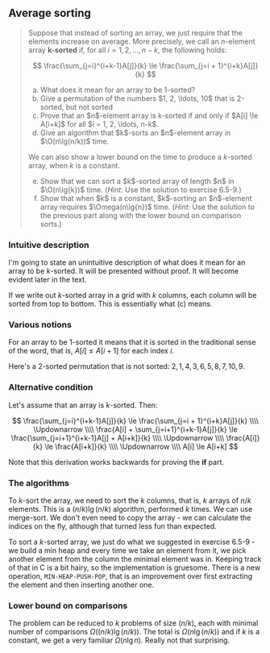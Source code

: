 ## Average sorting

> Suppose that instead of sorting an array, we just require that the elements
> increase on average. More precisely, we call an $n$-element array
> **k-sorted** if, for all $i = 1, 2, \ldots, n - k$, the following holds:
>
> $$ \frac{\sum_{j=i}^{i+k-1}A[j]}{k} \le
>    \frac{\sum_{j=i + 1}^{i+k}A[j]}{k} $$
>
> <ol type="a">
>   <li>What does it mean for an array to be 1-sorted?
>   <li>Give a permutation of the numbers $1, 2, \ldots, 10$ that is 2-sorted,
>       but not sorted
>   <li>Prove that an $n$-element array is k-sorted if and only if $A[i] \le
>       A[i+k]$ for all $i = 1, 2, \ldots, n-k$.
>   <li>Give an algorithm that $k$-sorts an $n$-element array in
>       $\O(n\lg(n/k))$ time.
> </ol>
>
> We can also show a lower bound on the time to produce a $k$-sorted array,
> when $k$ is a constant.
>
> <ol type="a" start="5">
>   <li>Show that we can sort a $k$-sorted array of length $n$ in
>       $\O(n\lg{k})$ time. (<i>Hint:</i> Use the solution to exercise 6.5-9.)
>   <li>Show that when $k$ is a constant, $k$-sorting an $n$-element array
>       requires $\Omega(n\lg{n})$ time. (<i>Hint:</i> Use the solution to the
>       previous part along with the lower bound on comparison sorts.)
> </ol>

### Intuitive description

I'm going to state an unintuitive description of what does it mean for an
array to be $k$-sorted. It will be presented without proof. It will become
evident later in the text.

If we write out $k$-sorted array in a grid with $k$ columns, each column will
be sorted from top to bottom. This is essentially what (c) means.

### Various notions

For an array to be 1-sorted it means that it is sorted in the traditional
sense of the word, that is, $A[i] \le A[i+1]$ for each index $i$.

Here's a 2-sorted permutation that is not sorted: $2, 1, 4, 3, 6, 5, 8, 7, 10,
9$.

### Alternative condition

Let's assume that an array is $k$-sorted. Then:

$$ \frac{\sum_{j=i}^{i+k-1}A[j]}{k} \le \frac{\sum_{j=i + 1}^{i+k}A[j]}{k} \\\\
   \Updownarrow \\\\
   \frac{A[i] + \sum_{j=i+1}^{i+k-1}A[j]}{k} \le
     \frac{\sum_{j=i+1}^{i+k-1}A[j] + A[i+k]}{k} \\\\
   \Updownarrow \\\\
   \frac{A[i]}{k} \le \frac{A[i+k]}{k} \\\\
   \Updownarrow \\\\
   A[i] \le A[i+k] $$

Note that this derivation works backwards for proving the **if** part.

### The algorithms

To $k$-sort the array, we need to sort the $k$ columns, that is, $k$ arrays of
$n/k$ elements. This is a $(n/k)\lg(n/k)$ algorithm, performed $k$ times. We
can use merge-sort. We don't even need to copy the array - we can calculate
the indices on the fly, although that turned less fun than expected.

To sort a $k$-sorted array, we just do what we suggested in exercise 6.5-9 -
we build a min heap and every time we take an element from it, we pick another
element from the column the minimal element was in. Keeping track of that in C
is a bit hairy, so the implementation is gruesome. There is a new operation,
`MIN-HEAP-PUSH-POP`, that is an improvement over first extracting the element
and then inserting another one.

### Lower bound on comparisons

The problem can be reduced to $k$ problems of size $(n/k)$, each with minimal
number of comparisons $\Omega((n/k)\lg(n/k))$. The total is
$\Omega(n\lg(n/k))$ and if $k$ is a constant, we get a very familiar
$\Omega(n\lg{n})$. Really not that surprising.
